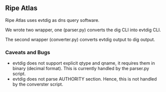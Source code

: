 ## Ripe Atlas

Ripe Atlas uses evtdig as dns query software.

We wrote two wrapper, one (parser.py) converts the dig CLI into evtdig CLI.

The second wrapper (converter.py) converts evtdig output to dig output.

### Caveats and Bugs

- evtdig does not support explicit qtype and qname, it requires them in binary (decimal format). 
This is currently handled by the parser.py script.
- evtdig does not parse AUTHORITY section. Hence, this is not handled by the converster script.
